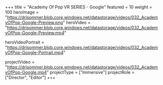 +++
title = "Academy Of Pop VR SERIES - Google"
featured = 10
weight = 100
heroImage = "https://drisommer.blob.core.windows.net/datastorage/videos/032_AcademyOfPop-Google-Preview.png"
heroVideo = "https://drisommer.blob.core.windows.net/datastorage/videos/032_AcademyOfPop-Google-Preview.mp4"

heroVideoPortrait = "https://drisommer.blob.core.windows.net/datastorage/videos/032_AcademyOfPop-Google-Portrait.mp4"

projectVideo = "https://drisommer.blob.core.windows.net/datastorage/videos/032_AcademyOfPop-Google.mp4"
projectType = ["Immersive"]
projectRole = ["Director", "Editor"]
+++
